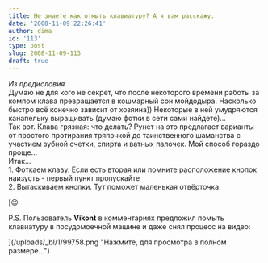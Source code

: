 ```yaml
---
title: Не знаете как отмыть клавиатуру? А я вам расскажу.
date: '2008-11-09 22:26:41'
author: dima
id: '113'
type: post
slug: 2008-11-09-113
draft: true
---
```


_Из предисловия_  
Думаю не для кого не секрет, что после некоторого времени работы за компом клава превращается в кошмарный сон мойдодыра. Насколько быстро всё конечно зависит от хозяина)) Некоторые в ней умудряются канапельку выращивать (думаю фотки в сети сами найдете)...  
Так вот. Клава грязная: что делать? Рунет на это предлагает варианты от простого протирания тряпочкой до таинственного шаманства с участием зубной счетки, спирта и ватных палочек. Мой способ гораздо проще...  
Итак...  
1\. Фоткаем клаву. Если есть вторая или помните расположение кнопок наизусть - первый пункт пропускайте  
2\. Вытаскиваем кнопки. Тут поможет маленькая отвёрточка.  

[😉

P.S. Пользователь **Vikont** в комментариях предложил помыть клавиатуру в посудомоечной машине и даже снял процесс на видео:  

](/uploads/_bl/1/99758.png "Нажмите, для просмотра в полном размере...")